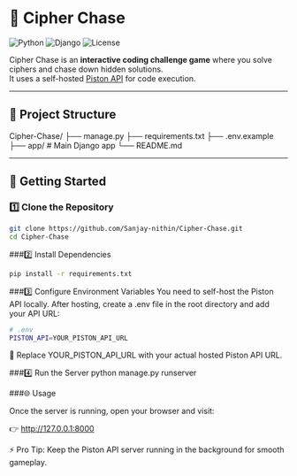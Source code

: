 # 🔐 Cipher Chase

![Python](https://img.shields.io/badge/Python-3.x-blue.svg)
![Django](https://img.shields.io/badge/Django-Framework-green.svg)
![License](https://img.shields.io/badge/License-MIT-yellow.svg)

Cipher Chase is an **interactive coding challenge game** where you solve ciphers and chase down hidden solutions.  
It uses a self-hosted [Piston API](https://github.com/engineer-man/piston) for code execution.

---

## 📂 Project Structure

Cipher-Chase/
├── manage.py
├── requirements.txt
├── .env.example
├── app/ # Main Django app
└── README.md


---

## 🚀 Getting Started

### 1️⃣ Clone the Repository
```bash
git clone https://github.com/Sanjay-nithin/Cipher-Chase.git
cd Cipher-Chase
```

###2️⃣ Install Dependencies
```bash
pip install -r requirements.txt
```

###3️⃣ Configure Environment Variables
You need to self-host the Piston API locally.
After hosting, create a .env file in the root directory and add your API URL:
```bash
# .env
PISTON_API=YOUR_PISTON_API_URL
```
🔄 Replace YOUR_PISTON_API_URL with your actual hosted Piston API URL.

###4️⃣ Run the Server
python manage.py runserver


###🌐 Usage

Once the server is running, open your browser and visit:

👉 http://127.0.0.1:8000

⚡ Pro Tip: Keep the Piston API server running in the background for smooth gameplay.